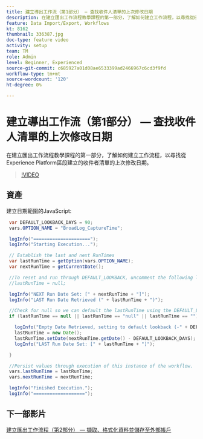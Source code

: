 ```yaml
---
title: 建立導出工作流（第1部分） — 查找收件人清單的上次修改日期
description: 在建立匯出工作流程教學課程的第一部分，了解如何建立工作流程，以尋找從Experience Platform區段建立的收件者清單的上次修改日期。
feature: Data Import/Export, Workflows
kt: 8162
thumbnail: 336387.jpg
doc-type: feature video
activity: setup
team: TM
role: Admin
level: Beginner, Experienced
source-git-commit: c685927a01d08ae6533399ad2466967c6cd3f9fd
workflow-type: tm+mt
source-wordcount: '120'
ht-degree: 0%

---
```



# 建立導出工作流（第1部分） — 查找收件人清單的上次修改日期

在建立匯出工作流程教學課程的第一部分，了解如何建立工作流程，以尋找從Experience Platform區段建立的收件者清單的上次修改日期。

>[!VIDEO](https://video.tv.adobe.com/v/336387?quality=12)

## 資產

建立日期範圍的JavaScript:

```java
 var DEFAULT_LOOKBACK_DAYS = 90;
 vars.OPTION_NAME = "BroadLog_CaptureTime";

 logInfo("=====================");
 logInfo("Starting Execution...");

 // Establish the last and next RunTimes
 var lastRunTime = getOption(vars.OPTION_NAME);
 var nextRunTime = getCurrentDate();

 //To reset and run through DEFAULT_LOOKBACK, uncomment the following line.
 //lastRunTime = null;

 logInfo("NEXT Run Date Set: [" + nextRunTime + "]");
 logInfo("LAST Run Date Retrieved (" + lastRunTime + ")");

 //Check for null so we can default the lastRunTime using the DEFAULT_LOOKBACK 
 if (lastRunTime == null || lastRunTime == "null" || lastRunTime == "") {

   logInfo("Empty Date Retrieved, setting to default lookback (-" + DEFAULT_LOOKBACK_DAYS + " days)");
   lastRunTime = new Date();
   lastRunTime.setDate(nextRunTime.getDate() - DEFAULT_LOOKBACK_DAYS);
   logInfo("LAST Run Date Set: [" + lastRunTime + "]");

 } 

 //Persist values through execution of this instance of the workflow.
 vars.lastRunTime = lastRunTime;
 vars.nextRunTime = nextRunTime;

 logInfo("Finished Execution.");
 logInfo("===================");
```

## 下一部影片

[建立匯出工作流程（第2部分） — 擷取、格式化資料並儲存至外部帳戶](extract-format-save-data-to-external-account.md)
